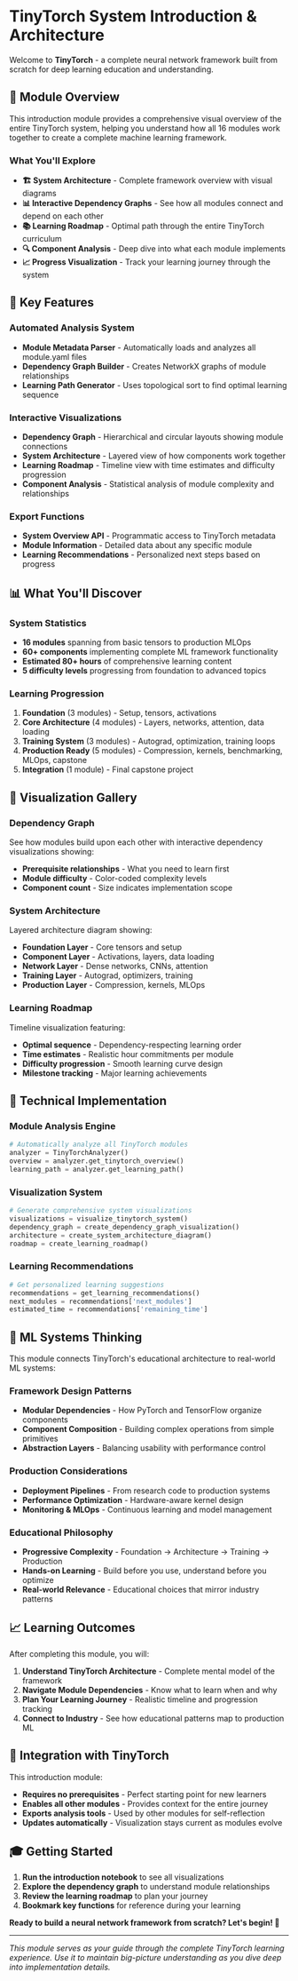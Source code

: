 # TinyTorch System Introduction & Architecture

Welcome to **TinyTorch** - a complete neural network framework built from scratch for deep learning education and understanding.

## 🎯 Module Overview

This introduction module provides a comprehensive visual overview of the entire TinyTorch system, helping you understand how all 16 modules work together to create a complete machine learning framework.

### What You'll Explore

- **🏗️ System Architecture** - Complete framework overview with visual diagrams
- **📊 Interactive Dependency Graphs** - See how all modules connect and depend on each other
- **📚 Learning Roadmap** - Optimal path through the entire TinyTorch curriculum
- **🔍 Component Analysis** - Deep dive into what each module implements
- **📈 Progress Visualization** - Track your learning journey through the system

## 🚀 Key Features

### Automated Analysis System
- **Module Metadata Parser** - Automatically loads and analyzes all module.yaml files
- **Dependency Graph Builder** - Creates NetworkX graphs of module relationships
- **Learning Path Generator** - Uses topological sort to find optimal learning sequence

### Interactive Visualizations
- **Dependency Graph** - Hierarchical and circular layouts showing module connections
- **System Architecture** - Layered view of how components work together
- **Learning Roadmap** - Timeline view with time estimates and difficulty progression
- **Component Analysis** - Statistical analysis of module complexity and relationships

### Export Functions
- **System Overview API** - Programmatic access to TinyTorch metadata
- **Module Information** - Detailed data about any specific module
- **Learning Recommendations** - Personalized next steps based on progress

## 📊 What You'll Discover

### System Statistics
- **16 modules** spanning from basic tensors to production MLOps
- **60+ components** implementing complete ML framework functionality
- **Estimated 80+ hours** of comprehensive learning content
- **5 difficulty levels** progressing from foundation to advanced topics

### Learning Progression
1. **Foundation** (3 modules) - Setup, tensors, activations
2. **Core Architecture** (4 modules) - Layers, networks, attention, data loading
3. **Training System** (3 modules) - Autograd, optimization, training loops
4. **Production Ready** (5 modules) - Compression, kernels, benchmarking, MLOps, capstone
5. **Integration** (1 module) - Final capstone project

## 🎨 Visualization Gallery

### Dependency Graph
See how modules build upon each other with interactive dependency visualizations showing:
- **Prerequisite relationships** - What you need to learn first
- **Module difficulty** - Color-coded complexity levels
- **Component count** - Size indicates implementation scope

### System Architecture
Layered architecture diagram showing:
- **Foundation Layer** - Core tensors and setup
- **Component Layer** - Activations, layers, data loading
- **Network Layer** - Dense networks, CNNs, attention
- **Training Layer** - Autograd, optimizers, training
- **Production Layer** - Compression, kernels, MLOps

### Learning Roadmap
Timeline visualization featuring:
- **Optimal sequence** - Dependency-respecting learning order
- **Time estimates** - Realistic hour commitments per module
- **Difficulty progression** - Smooth learning curve design
- **Milestone tracking** - Major learning achievements

## 🔧 Technical Implementation

### Module Analysis Engine
```python
# Automatically analyze all TinyTorch modules
analyzer = TinyTorchAnalyzer()
overview = analyzer.get_tinytorch_overview()
learning_path = analyzer.get_learning_path()
```

### Visualization System
```python
# Generate comprehensive system visualizations
visualizations = visualize_tinytorch_system()
dependency_graph = create_dependency_graph_visualization()
architecture = create_system_architecture_diagram()
roadmap = create_learning_roadmap()
```

### Learning Recommendations
```python
# Get personalized learning suggestions
recommendations = get_learning_recommendations()
next_modules = recommendations['next_modules']
estimated_time = recommendations['remaining_time']
```

## 🤔 ML Systems Thinking

This module connects TinyTorch's educational architecture to real-world ML systems:

### Framework Design Patterns
- **Modular Dependencies** - How PyTorch and TensorFlow organize components
- **Component Composition** - Building complex operations from simple primitives
- **Abstraction Layers** - Balancing usability with performance control

### Production Considerations
- **Deployment Pipelines** - From research code to production systems
- **Performance Optimization** - Hardware-aware kernel design
- **Monitoring & MLOps** - Continuous learning and model management

### Educational Philosophy
- **Progressive Complexity** - Foundation → Architecture → Training → Production
- **Hands-on Learning** - Build before you use, understand before you optimize
- **Real-world Relevance** - Educational choices that mirror industry patterns

## 📈 Learning Outcomes

After completing this module, you will:

1. **Understand TinyTorch Architecture** - Complete mental model of the framework
2. **Navigate Module Dependencies** - Know what to learn when and why
3. **Plan Your Learning Journey** - Realistic timeline and progression tracking
4. **Connect to Industry** - See how educational patterns map to production ML

## 🔗 Integration with TinyTorch

This introduction module:
- **Requires no prerequisites** - Perfect starting point for new learners
- **Enables all other modules** - Provides context for the entire journey
- **Exports analysis tools** - Used by other modules for self-reflection
- **Updates automatically** - Visualization stays current as modules evolve

## 🎓 Getting Started

1. **Run the introduction notebook** to see all visualizations
2. **Explore the dependency graph** to understand module relationships
3. **Review the learning roadmap** to plan your journey
4. **Bookmark key functions** for reference during your learning

**Ready to build a neural network framework from scratch? Let's begin! 🚀**

---

*This module serves as your guide through the complete TinyTorch learning experience. Use it to maintain big-picture understanding as you dive deep into implementation details.*